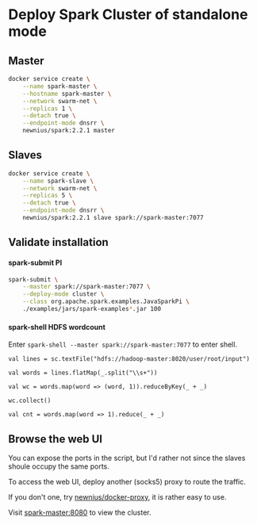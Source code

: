 # Deploy Spark Cluster of standalone mode

## Master

```bash
docker service create \
	--name spark-master \
	--hostname spark-master \
	--network swarm-net \
	--replicas 1 \
	--detach true \
	--endpoint-mode dnsrr \
	newnius/spark:2.2.1 master
```

## Slaves

```bash
docker service create \
	--name spark-slave \
	--network swarm-net \
	--replicas 5 \
	--detach true \
	--endpoint-mode dnsrr \
	newnius/spark:2.2.1 slave spark://spark-master:7077
```

## Validate installation

#### spark-submit PI

```bash
spark-submit \
	--master spark://spark-master:7077 \
	--deploy-mode cluster \
	--class org.apache.spark.examples.JavaSparkPi \
	./examples/jars/spark-examples*.jar 100
```

#### spark-shell HDFS wordcount

Enter `spark-shell --master spark://spark-master:7077` to enter shell.

```shell
val lines = sc.textFile("hdfs://hadoop-master:8020/user/root/input")

val words = lines.flatMap(_.split("\\s+"))

val wc = words.map(word => (word, 1)).reduceByKey(_ + _)

wc.collect()

val cnt = words.map(word => 1).reduce(_ + _)
```

## Browse the web UI

You can expose the ports in the script, but I'd rather not since the slaves shoule occupy the same ports.

To access the web UI, deploy another (socks5) proxy to route the traffic.

If you don't one, try [newnius/docker-proxy](https://hub.docker.com/r/newnius/docker-proxy/), it is rather easy to use.

Visit [spark-master:8080](http://spark-master:8080) to view the cluster.
